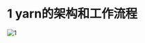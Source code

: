 # 1 yarn的架构和工作流程

![1](https://user-images.githubusercontent.com/75486726/180608114-efc0d5fd-46fc-4f96-bee0-255062335e0b.png)
